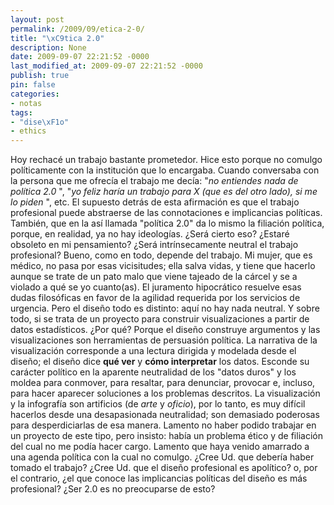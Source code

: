 ```yaml
---
layout: post
permalink: /2009/09/etica-2-0/
title: "\xC9tica 2.0"
description: None
date: 2009-09-07 22:21:52 -0000
last_modified_at: 2009-09-07 22:21:52 -0000
publish: true
pin: false
categories:
- notas
tags:
- "dise\xF1o"
- ethics
---
```

Hoy rechacé un trabajo bastante prometedor. Hice esto porque no comulgo políticamente con la institución que lo encargaba. Cuando conversaba con la persona que me ofrecía el trabajo me decía: "_no entiendes nada de política 2.0_ ", "_yo feliz haría un trabajo para X (que es del otro lado), si me lo piden_ ", etc. El supuesto detrás de esta afirmación es que el trabajo profesional puede abstraerse de las connotaciones e implicancias políticas. También, que en la así llamada "política 2.0" da lo mismo la filiación política, porque, en realidad, ya no hay ideologías. ¿Será cierto eso? ¿Estaré obsoleto en mi pensamiento? ¿Será intrínsecamente neutral el trabajo profesional? Bueno, como en todo, depende del trabajo. Mi mujer, que es médico, no pasa por esas vicisitudes; ella salva vidas, y tiene que hacerlo aunque se trate de un pato malo que viene tajeado de la cárcel y se a violado a qué se yo cuanto(as). El juramento hipocrático resuelve esas dudas filosóficas en favor de la agilidad requerida por los servicios de urgencia. Pero el diseño todo es distinto: aquí no hay nada neutral. Y sobre todo, si se trata de un proyecto para construir visualizaciones a partir de datos estadísticos. ¿Por qué? Porque el diseño construye argumentos y las visualizaciones son herramientas de persuasión política. La narrativa de la visualización corresponde a una lectura dirigida y modelada desde el diseño; el diseño dice **qué ver** y **cómo interpretar** los datos. Esconde su carácter político en la aparente neutralidad de los "datos duros" y los moldea para conmover, para resaltar, para denunciar, provocar e, incluso, para hacer aparecer soluciones a los problemas descritos. La visualización y la infografía son artificios (de _arte_ y _oficio_), por lo tanto, es muy difícil hacerlos desde una desapasionada neutralidad; son demasiado poderosas para desperdiciarlas de esa manera. Lamento no haber podido trabajar en un proyecto de este tipo, pero insisto: había un problema ético y de filiación del cual no me podía hacer cargo. Lamento que haya venido amarrado a una agenda política con la cual no comulgo. ¿Cree Ud. que debería haber tomado el trabajo? ¿Cree Ud. que el diseño profesional es apolítico? o, por el contrario, ¿el que conoce las implicancias políticas del diseño es más profesional? ¿Ser 2.0 es no preocuparse de esto?
